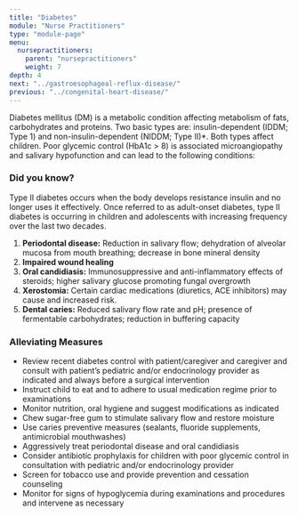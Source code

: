 ```yaml
---
title: "Diabetes"
module: "Nurse Practitioners"
type: "module-page"
menu:
  nursepractitioners:
    parent: "nursepractitioners"
    weight: 7
depth: 4
next: "../gastroesophageal-reflux-disease/"
previous: "../congenital-heart-disease/"
---
```

<div class="pageblock"><p>Diabetes mellitus (DM) is a metabolic condition affecting metabolism of fats, carbohydrates and proteins. Two basic types are:  insulin-dependent (IDDM; Type 1) and non-insulin-dependent (NIDDM; Type II)*. Both types affect children. Poor glycemic control (HbA1c > 8) is associated microangiopathy and salivary hypofunction and can lead to the following conditions:</p>
</div><div class="pageblock did_you_know"><h3>Did you know?</h3><p>Type II diabetes occurs when the body develops resistance insulin and no longer uses it effectively. Once referred to as adult-onset diabetes, type II diabetes is occurring in children and adolescents with increasing frequency over the last two decades.</p>
</div><div class="pageblock"><ol>
<li><strong>Periodontal disease:</strong> Reduction in salivary flow; dehydration of alveolar mucosa from mouth breathing; decrease in bone mineral density</li>
<li><strong>Impaired wound healing</strong></li>
<li><strong>Oral candidiasis:</strong> Immunosuppressive and anti-inflammatory effects of steroids; higher salivary glucose promoting fungal overgrowth</li>
<li><strong>Xerostomia:</strong>  Certain cardiac medications (diuretics, ACE inhibitors) may cause and increased risk. </li>
<li><strong>Dental caries:</strong> Reduced salivary flow rate and pH; presence of fermentable carbohydrates; reduction in buffering capacity</li>
</ol>
<h3>Alleviating Measures</h3>
<ul>
<li>Review recent diabetes control with patient/caregiver and caregiver and consult with patient’s pediatric and/or endocrinology provider as indicated and always before a surgical intervention</li>
<li>Instruct child to eat and to adhere to usual medication regime prior to examinations</li>
<li>Monitor nutrition, oral hygiene and suggest modifications as indicated</li>
<li>Chew sugar-free gum to stimulate salivary flow and restore moisture</li>
<li>Use caries preventive measures (sealants, fluoride supplements, antimicrobial mouthwashes)</li>
<li>Aggressively treat periodontal disease and oral candidiasis </li>
<li>Consider antibiotic prophylaxis for children with poor glycemic control in consultation with pediatric and/or endocrinology provider</li>
<li>Screen for tobacco use and provide prevention and cessation counseling</li>
<li>Monitor for signs of hypoglycemia during examinations and procedures and intervene as necessary</li>
</ul>
</div>